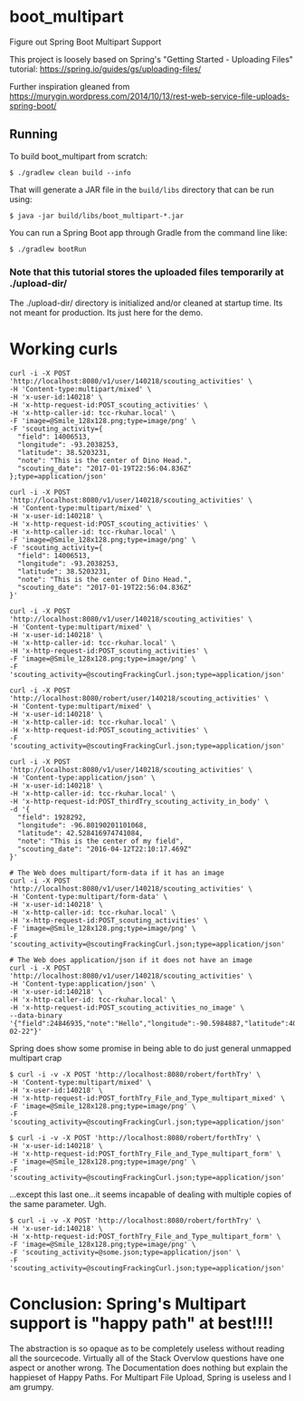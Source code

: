 # boot_multipart
Figure out Spring Boot Multipart Support

This project is loosely based on Spring's "Getting Started - Uploading Files" tutorial:
https://spring.io/guides/gs/uploading-files/

Further inspiration gleaned from https://murygin.wordpress.com/2014/10/13/rest-web-service-file-uploads-spring-boot/

## Running

To build boot_multipart from scratch:

```
$ ./gradlew clean build --info
```

That will generate a JAR file in the `build/libs` directory that can be run using:

```
$ java -jar build/libs/boot_multipart-*.jar
```

You can run a Spring Boot app through Gradle from the command line like:
```
$ ./gradlew bootRun

```

### Note that this tutorial stores the uploaded files temporarily at ./upload-dir/

The ./upload-dir/ directory is initialized and/or cleaned at startup time.  Its not meant for production.  Its just
here for the demo.

# Working curls

```
curl -i -X POST 'http://localhost:8080/v1/user/140218/scouting_activities' \
-H 'Content-type:multipart/mixed' \
-H 'x-user-id:140218' \
-H 'x-http-request-id:POST_scouting_activities' \
-H 'x-http-caller-id: tcc-rkuhar.local' \
-F 'image=@Smile_128x128.png;type=image/png' \
-F 'scouting_activity={
  "field": 14006513,
  "longitude": -93.2038253,
  "latitude": 38.5203231,
  "note": "This is the center of Dino Head.",
  "scouting_date": "2017-01-19T22:56:04.836Z"
};type=application/json'

curl -i -X POST 'http://localhost:8080/v1/user/140218/scouting_activities' \
-H 'Content-type:multipart/mixed' \
-H 'x-user-id:140218' \
-H 'x-http-request-id:POST_scouting_activities' \
-H 'x-http-caller-id: tcc-rkuhar.local' \
-F 'image=@Smile_128x128.png;type=image/png' \
-F 'scouting_activity={
  "field": 14006513,
  "longitude": -93.2038253,
  "latitude": 38.5203231,
  "note": "This is the center of Dino Head.",
  "scouting_date": "2017-01-19T22:56:04.836Z"
}'

curl -i -X POST 'http://localhost:8080/v1/user/140218/scouting_activities' \
-H 'Content-type:multipart/mixed' \
-H 'x-user-id:140218' \
-H 'x-http-caller-id: tcc-rkuhar.local' \
-H 'x-http-request-id:POST_scouting_activities' \
-F 'image=@Smile_128x128.png;type=image/png' \
-F 'scouting_activity=@scoutingFrackingCurl.json;type=application/json'

curl -i -X POST 'http://localhost:8080/robert/user/140218/scouting_activities' \
-H 'Content-type:multipart/mixed' \
-H 'x-user-id:140218' \
-H 'x-http-caller-id: tcc-rkuhar.local' \
-H 'x-http-request-id:POST_scouting_activities' \
-F 'scouting_activity=@scoutingFrackingCurl.json;type=application/json'

curl -i -X POST 'http://localhost:8080/v1/user/140218/scouting_activities' \
-H 'Content-type:application/json' \
-H 'x-user-id:140218' \
-H 'x-http-caller-id: tcc-rkuhar.local' \
-H 'x-http-request-id:POST_thirdTry_scouting_activity_in_body' \
-d '{
  "field": 1928292,
  "longitude": -96.80190201101068,
  "latitude": 42.528416974741084,
  "note": "This is the center of my field",
  "scouting_date": "2016-04-12T22:10:17.469Z"
}'

# The Web does multipart/form-data if it has an image
curl -i -X POST 'http://localhost:8080/v1/user/140218/scouting_activities' \
-H 'Content-type:multipart/form-data' \
-H 'x-user-id:140218' \
-H 'x-http-caller-id: tcc-rkuhar.local' \
-H 'x-http-request-id:POST_scouting_activities' \
-F 'image=@Smile_128x128.png;type=image/png' \
-F 'scouting_activity=@scoutingFrackingCurl.json;type=application/json'

# The Web does application/json if it does not have an image
curl -i -X POST 'http://localhost:8080/v1/user/140218/scouting_activities' \
-H 'Content-type:application/json' \
-H 'x-user-id:140218' \
-H 'x-http-caller-id: tcc-rkuhar.local' \
-H 'x-http-request-id:POST_scouting_activities_no_image' \
--data-binary '{"field":24846935,"note":"Hello","longitude":-90.5984887,"latitude":40.225,"scouting_date":"2017-02-22"}'
```

Spring does show some promise in being able to do just general unmapped multipart crap

```
$ curl -i -v -X POST 'http://localhost:8080/robert/forthTry' \
-H 'Content-type:multipart/mixed' \
-H 'x-user-id:140218' \
-H 'x-http-request-id:POST_forthTry_File_and_Type_multipart_mixed' \
-F 'image=@Smile_128x128.png;type=image/png' \
-F 'scouting_activity=@scoutingFrackingCurl.json;type=application/json'

$ curl -i -v -X POST 'http://localhost:8080/robert/forthTry' \
-H 'x-user-id:140218' \
-H 'x-http-request-id:POST_forthTry_File_and_Type_multipart_form' \
-F 'image=@Smile_128x128.png;type=image/png' \
-F 'scouting_activity=@scoutingFrackingCurl.json;type=application/json'
```

...except this last one...it seems incapable of dealing with multiple copies of the same parameter.  Ugh.

```
$ curl -i -v -X POST 'http://localhost:8080/robert/forthTry' \
-H 'x-user-id:140218' \
-H 'x-http-request-id:POST_forthTry_File_and_Type_multipart_form' \
-F 'image=@Smile_128x128.png;type=image/png' \
-F 'scouting_activity=@some.json;type=application/json' \
-F 'scouting_activity=@scoutingFrackingCurl.json;type=application/json'
```

# Conclusion:  Spring's Multipart support is "happy path" at best!!!!

The abstraction is so opaque as to be completely useless without reading all the sourcecode.  Virtually all of the
Stack Overvlow questions have one aspect or another wrong.  The Documentation does nothing but explain the happieset
of Happy Paths.  For Multipart File Upload, Spring is useless and I am grumpy.

